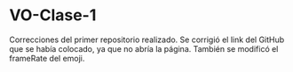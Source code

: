 # VO-Clase-1
Correcciones del primer repositorio realizado. 
Se corrigió el link del GitHub que se había colocado, ya que no abría la página. También se modificó el frameRate del emoji.
